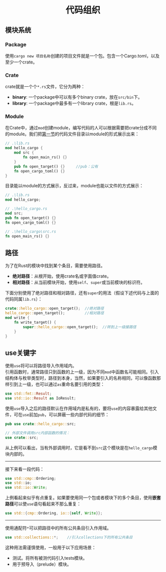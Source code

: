 # <center>代码组织</center>

## 模块系统

### Package
使用`cargo new 项目名称`创建的项目文件就是一个包。包含一个Cargo.toml，以及至少一个crate。

### Crate
crate就是一个个`*.rs`文件，它分为两种：
- **binary**: 一个package中可以有多个binary crate，放在`src/bin`下。
- **library**: 一个package中最多有一个library crate，根是`lib.rs`。

### Module
在Crate中，通过`mod`创建module，编写代码的人可以根据需要把crate分成不同的module。我们把[第一节](./01Cargo.md)的代码文件目录以module的形式展示出来：
```rust
// .\lib.rs
mod hello_cargo {
    mod src { 
        fn open_main_rs() {}
    }
    pub fn open_target() {}     //pub：公有
    fn open_cargo_toml() {}
}
```
目录能以module的方式展示，反过来，module也能以文件的方式展示：
```rust
// .\lib.rs
mod hello_cargo;

// .\hello_cargo.rs
mod src;
pub fn open_target() {}
fn open_cargo_toml() {}

// .\hello_cargo\src.rs
fn open_main_rs() {}
```


## 路径
为了在Rust的模块中找到某个条目，需要使用路径。
- **绝对路径**：从根开始，使用crate名或字面值crate。
- **相对路径**：从当前模块开始，使用`self`、`super`或当前模块的标识符。

下面分别使用了绝对路径和相对路径，还有`super`的用法（假设下述代码与上面的代码同属`lib.rs`）：
```rust
crate::hello_cargo::open_target();  //绝对路径
hello_cargo::open_target();         //相对路径
mod write {
    fn write_target() {
        super::hello_cargo::open_target();  //转到上一级接路径
    }
}
```

## use关键字
使用`use`将可以将路径导入作用域内。  
引用函数时，通常路径只到函数的上一级，因为不同`mod`中函数名可能相同。引入结构体与枚举类型时，路径到本身，当然，如果要引入的名称相同，可以像函数那样引到上一级，也可以通过`as`重命名要引用的类型：
```rust
use std::fmt::Result;
use std::io::Result as IoResult;
```
使用`use`导入之后的路径默认在作用域内是私有的，要将`use`的内容暴露给其他文件，可在`use`前加`pub`，可以屏蔽一些内部代码的细节：
```rust
pub use crate::hello_cargo::src;

// 外部文件调用src内部函数的情况：
use crate::src;
```
从上例可以看出，当有外部调用时，它是看不到`src`这个模块是在`hello_cargo`模块内部的。

---
接下来看一段代码：
```rust
use std::cmp::Ordering;
use std::io;
use std::io::Write;
```
上例看起来似乎有点重复。如果要使用同一个包或者模块下的多个条目，使用**嵌套路径**可以使`use`语句看起来不那么重复：
```rust
use std::{cmp::Ordering, io::{self, Write}};
```
---
使用通配符`*`可以把路径中的所有公共条目引入作用域。
```rust
use std::collections::*;    //引入collections下的所有公共条目
```
这种用法需谨慎使用，一般用于以下应用场景：
- 测试。将所有被测代码引入tests模块。
- 用于预导入（prelude）模块。